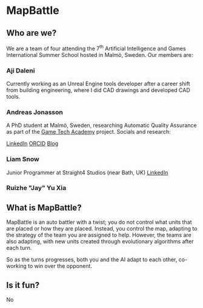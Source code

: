 # MapBattle

## Who are we?
We are a team of four attending the 7<sup>th</sup> Artificial Intelligence and Games International Summer School hosted in Malmö, Sweden. Our members are:

### Aji Daleni

Currently working as an Unreal Engine tools developer after a career shift from building engineering, where I did CAD drawings and developed CAD tools.

### Andreas Jonasson
A PhD student at Malmö, Sweden, researching Automatic Quality Assurance as part of the [Game Tech Academy](https://gametechacademy.dk/) project. Socials and research:

[LinkedIn](https://www.linkedin.com/in/andreasjonasson/)
[ORCID](https://orcid.org/0009-0002-6012-0314)
[Blog](https://andreasj93.github.io/)


### Liam Snow
Junior Programmer at Straight4 Studios (near Bath, UK)
[LinkedIn](https://www.linkedin.com/in/liamsnow/)

### Ruizhe "Jay" Yu Xia


## What is MapBattle?
MapBattle is an auto battler with a twist; you do not control what units that are placed or how they are placed. Instead, you control the map, adapting to the strategy of the team you are assigned to help. However, the teams are also adapting, with new units created through evolutionary algorithms after each turn. 

So as the turns progresses, both you and the AI adapt to each other, co-working to win over the opponent.

## Is it fun?
No

## 